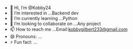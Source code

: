 - 👋 Hi, I’m @Kobby24
- 👀 I’m interested in ...Backend dev
- 🌱 I’m currently learning ...Python
- 💞️ I’m looking to collaborate on ...Any project
- 📫 How to reach me ...Email:kobbygilbert233@gmail.com
- 😄 Pronouns: ...
- ⚡ Fun fact: ...

<!---
Kobby24/Kobby24 is a ✨ special ✨ repository because its `README.md` (this file) appears on your GitHub profile.
You can click the Preview link to take a look at your changes.
--->
